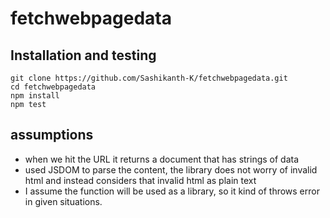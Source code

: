 # fetchwebpagedata


## Installation and testing
```
git clone https://github.com/Sashikanth-K/fetchwebpagedata.git
cd fetchwebpagedata
npm install
npm test
```

## assumptions
- when we hit the URL it returns a document that has strings of data
- used JSDOM to parse the content, the library does not worry of invalid html and instead considers that invalid html as plain text 
- I assume the function will be used as a library, so it kind of throws error in given situations.

